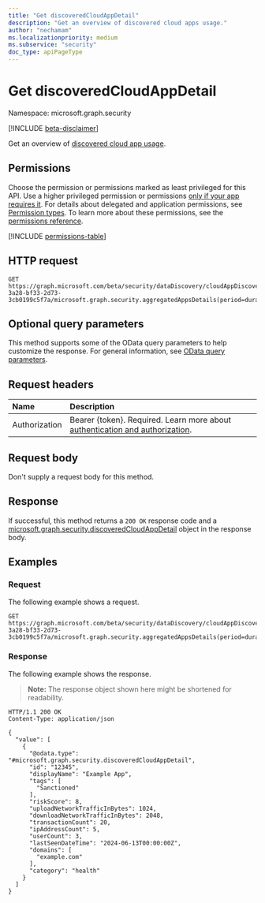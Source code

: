 ```yaml
---
title: "Get discoveredCloudAppDetail"
description: "Get an overview of discovered cloud apps usage."
author: "nechamam"
ms.localizationpriority: medium
ms.subservice: "security"
doc_type: apiPageType
---
```


# Get discoveredCloudAppDetail

Namespace: microsoft.graph.security

[!INCLUDE [beta-disclaimer](../../includes/beta-disclaimer.md)]

Get an overview of [discovered cloud app usage](../resources/security-discoveredcloudappdetail.md).

## Permissions

Choose the permission or permissions marked as least privileged for this API. Use a higher privileged permission or permissions [only if your app requires it](/graph/permissions-overview#best-practices-for-using-microsoft-graph-permissions). For details about delegated and application permissions, see [Permission types](/graph/permissions-overview#permission-types). To learn more about these permissions, see the [permissions reference](/graph/permissions-reference).

<!-- {
  "blockType": "permissions",
  "name": "security-discoveredcloudappdetail-get-permissions"
}
-->
[!INCLUDE [permissions-table](../includes/permissions/security-discoveredcloudappdetail-get-permissions.md)]

## HTTP request

<!-- {
  "blockType": "ignored"
}
-->
``` http
GET https://graph.microsoft.com/beta/security/dataDiscovery/cloudAppDiscovery/uploadedStreams/93b60b3e-3a28-bf33-2d73-3cb0199c5f7a/microsoft.graph.security.aggregatedAppsDetails(period=duration'{duration}')/{appId}
```

## Optional query parameters

This method supports some of the OData query parameters to help customize the response. For general information, see [OData query parameters](/graph/query-parameters).

## Request headers

|Name|Description|
|:---|:---|
|Authorization|Bearer {token}. Required. Learn more about [authentication and authorization](/graph/auth/auth-concepts).|

## Request body

Don't supply a request body for this method.

## Response

If successful, this method returns a `200 OK` response code and a [microsoft.graph.security.discoveredCloudAppDetail](../resources/security-discoveredcloudappdetail.md) object in the response body.

## Examples

### Request

The following example shows a request.
<!-- {
  "blockType": "request",
  "name": "get_discoveredcloudappdetail"
}
-->
``` http
GET https://graph.microsoft.com/beta/security/dataDiscovery/cloudAppDiscovery/uploadedStreams/93b60b3e-3a28-bf33-2d73-3cb0199c5f7a/microsoft.graph.security.aggregatedAppsDetails(period=duration'{duration}')/{appId}
```


### Response

The following example shows the response.
>**Note:** The response object shown here might be shortened for readability.
<!-- {
  "blockType": "response",
  "truncated": true,
  "@odata.type": "microsoft.graph.security.discoveredCloudAppDetail"
}
-->
``` http
HTTP/1.1 200 OK
Content-Type: application/json

{
  "value": [
    {
      "@odata.type": "#microsoft.graph.security.discoveredCloudAppDetail",
      "id": "12345",
      "displayName": "Example App",
      "tags": [
        "Sanctioned"
      ],
      "riskScore": 8,
      "uploadNetworkTrafficInBytes": 1024,
      "downloadNetworkTrafficInBytes": 2048,
      "transactionCount": 20,
      "ipAddressCount": 5,
      "userCount": 3,
      "lastSeenDateTime": "2024-06-13T00:00:00Z",
      "domains": [
        "example.com"
      ],
      "category": "health"
    }
  ]
}
```

